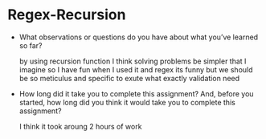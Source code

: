 # Regex-Recursion

- What observations or questions do you have about what you’ve learned so far?

  by using recursion function I think solving problems be simpler that I imagine so I have fun when I used it
  and regex its funny but we should be so meticulus and specific to exute what exactly validation need

- How long did it take you to complete this assignment? And, before you started, how long did you think it would take you to complete this assignment?

   I think it took aroung 2 hours of work